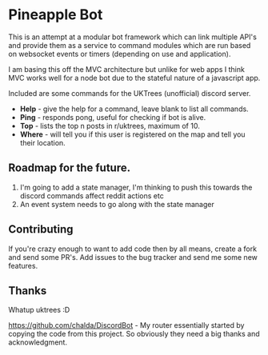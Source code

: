 # Pineapple Bot

 This is an attempt at a modular bot framework which can link multiple API's and provide them as a service to
 command modules which are run based on websocket events or timers (depending on use and application).

 I am basing this off the MVC architecture but unlike for web apps I think MVC works well for a node bot due to the
 stateful nature of a javascript app.

 Included are some commands for the UKTrees (unofficial) discord server.

 - **Help** - give the help for a command, leave blank to list all commands.
 - **Ping** - responds pong, useful for checking if bot is alive.
 - **Top** - lists the top n posts in r/uktrees, maximum of 10.
 - **Where** - will tell you if this user is registered on the map and tell you their location.

 ## Roadmap for the future.

 1. I'm going to add a state manager, I'm thinking to push this towards the discord commands affect reddit actions etc
 2. An event system needs to go along with the state manager
 
 ## Contributing
 
 If you're crazy enough to want to add code then by all means, create a fork and send some PR's.
 Add issues to the bug tracker and send me some new features.
  
 ## Thanks
 Whatup uktrees :D
 
 https://github.com/chalda/DiscordBot - My router essentially started by copying the code from this project.
 So obviously they need a big thanks and acknowledgment.
 
 

